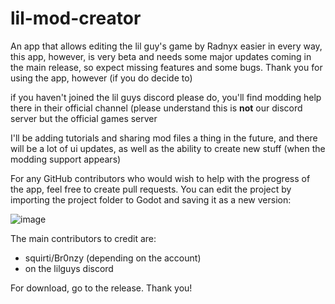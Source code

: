 # lil-mod-creator
An app that allows editing the lil guy's game by Radnyx easier in every way, this app, however, is very beta and needs some major updates coming in the main release, so expect missing features and some bugs. Thank you for using the app, however (if you do decide to)

if you haven't joined the lil guys discord please do, you'll find modding help there in their official channel (please understand this is **not** our discord server but the official games server

I'll be adding tutorials and sharing mod files a thing in the future, and there will be a lot of ui updates, as well as the ability to create new stuff (when the modding support appears)

For any GitHub contributors who would wish to help with the progress of the app, feel free to create pull requests. You can edit the project by importing the project folder to Godot and saving it as a new version:

![image](https://github.com/user-attachments/assets/20ece468-28ea-4789-a033-8d12a5a9b677)

The main contributors to credit are:

- squirti/Br0nzy (depending on the account)
- </abstractmelon> on the lilguys discord

For download, go to the release. Thank you!
